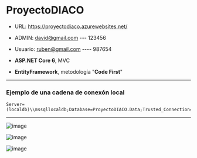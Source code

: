 # ProyectoDIACO

* URL: https://proyectodiaco.azurewebsites.net/
* ADMIN: david@gmail.com   ---    123456
* Usuario: ruben@gmail.com  ----   987654

* **ASP.NET Core 6**, MVC
* **EntityFramework**, metodología "**Code First**"

* * *

### Ejemplo de una cadena de conexón local
```
Server=(localdb)\\mssqllocaldb;Database=ProyectoDIACO.Data;Trusted_Connection=True;MultipleActiveResultSets=true
```

* * *

![image](https://user-images.githubusercontent.com/60149403/172512964-133b71c9-5a7b-40b1-8e68-c1a879c1d151.png)


![image](https://user-images.githubusercontent.com/60149403/172513021-970cce57-6430-48b7-9f90-1d6347ee4ddb.png)


![image](https://user-images.githubusercontent.com/60149403/172513141-2f243b0f-376d-4c93-836f-a3e3dcb52b54.png)

